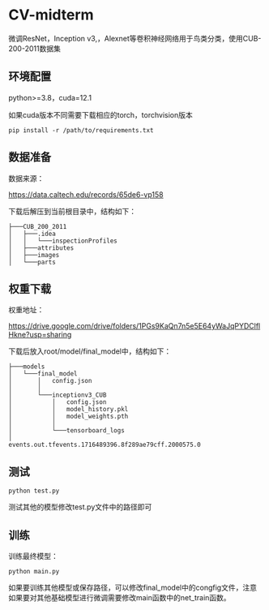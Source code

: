 # CV-midterm
微调ResNet，Inception v3,，Alexnet等卷积神经网络用于鸟类分类，使用CUB-200-2011数据集

## 环境配置
python>=3.8，cuda=12.1

如果cuda版本不同需要下载相应的torch，torchvision版本
```
pip install -r /path/to/requirements.txt
```

## 数据准备
数据来源：

https://data.caltech.edu/records/65de6-vp158

下载后解压到当前根目录中，结构如下：
```
├───CUB_200_2011
│   ├───.idea
│   │   └───inspectionProfiles
│   ├───attributes
│   ├───images
│   └───parts
```



## 权重下载
权重地址：

https://drive.google.com/drive/folders/1PGs9KaQn7n5e5E64yWaJqPYDClflHkne?usp=sharing

下载后放入root/model/final_model中，结构如下：
```
├───models
│   └───final_model
│       │   config.json
│       │
│       └───inceptionv3_CUB
│           │   config.json
│           │   model_history.pkl
│           │   model_weights.pth
│           │
│           └───tensorboard_logs
│                   events.out.tfevents.1716489396.8f289ae79cff.2000575.0
```

## 测试
```
python test.py
```
测试其他的模型修改test.py文件中的路径即可

## 训练
训练最终模型：
```
python main.py
```
如果要训练其他模型或保存路径，可以修改final_model中的congfig文件，注意如果要对其他基础模型进行微调需要修改main函数中的net_train函数。
